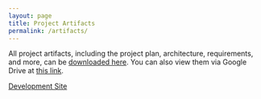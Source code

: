 ```yaml
---
layout: page
title: Project Artifacts
permalink: /artifacts/
---
```

All project artifacts, including the project plan, architecture, requirements, and more, can be [downloaded here]( {{site.url}}/assets/linguineartifacts.zip). You can also view them via Google Drive at [this link](https://drive.google.com/a/g.rit.edu/folderview?id=0BwwMv-Qy_KO1dmVhTkQ0eHV5b1U&usp=sharing).

[Development Site](http://rigatoni.se.rit.edu/)

